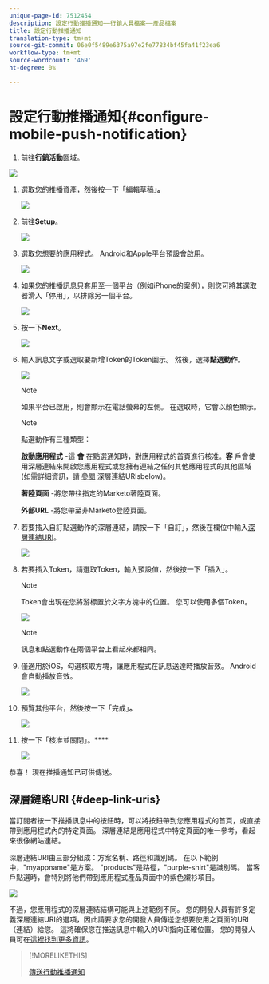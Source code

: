 ```yaml
---
unique-page-id: 7512454
description: 設定行動推播通知——行銷人員檔案——產品檔案
title: 設定行動推播通知
translation-type: tm+mt
source-git-commit: 06e0f5489e6375a97e2fe77834bf45fa41f23ea6
workflow-type: tm+mt
source-wordcount: '469'
ht-degree: 0%

---
```



# 設定行動推播通知{#configure-mobile-push-notification}

1. 前往&#x200B;**行銷活動**&#x200B;區域。

![](assets/2fbf1ab6-2247-40c8-980d-be56b9d94890.png)

1. 選取您的推播資產，然後按一下「編輯草稿&#x200B;**」。**

   ![](assets/image2016-8-23-16-3a49-3a48.png)

1. 前往&#x200B;**Setup**。

   ![](assets/image2016-8-23-16-3a51-3a56.png)

1. 選取您想要的應用程式。 Android和Apple平台預設會啟用。

   ![](assets/image2016-8-23-16-3a53-3a33.png)

1. 如果您的推播訊息只套用至一個平台（例如iPhone的案例），則您可將其選取器滑入「停用」，以排除另一個平台。

   ![](assets/image2016-8-23-16-3a41-3a48.png)

1. 按一下&#x200B;**Next**。

   ![](assets/image2016-8-23-16-3a43-3a28.png)

1. 輸入訊息文字或選取要新增Token的Token圖示。 然後，選擇&#x200B;**點選動作**。

   ![](assets/image2015-9-14-16-3a7-3a43.png)

   >[!NOTE]
   >
   >如果平台已啟用，則會顯示在電話螢幕的左側。 在選取時，它會以顏色顯示。

   >[!NOTE]
   >
   >點選動作有三種類型：
   >
   >**啟動應用程式** -這 **會** 在點選通知時，對應用程式的首頁進行核准。**客** 戶會使用深層連結來開啟您應用程式或您擁有連結之任何其他應用程式的其他區域(如需詳細資訊，請 [參閱](#Deeplink) 深層連結URIsbelow)。
   >
   >**著陸頁面** -將您帶往指定的Marketo著陸頁面。
   >
   >**外部URL** -將您帶至非Marketo登陸頁面。

1. 若要插入自訂點選動作的深層連結，請按一下「自訂」，然後在欄位中輸入[深層連結URI](#Deeplink)。

   ![](assets/image2016-7-28-16-3a19-3a13.png)

1. 若要插入Token，請選取Token，輸入預設值，然後按一下「插入」。

   >[!NOTE]
   >
   >Token會出現在您將游標置於文字方塊中的位置。 您可以使用多個Token。

   ![](assets/image2015-8-10-14-3a48-3a52.png)

   >[!NOTE]
   >
   >訊息和點選動作在兩個平台上看起來都相同。

1. 僅適用於iOS，勾選核取方塊，讓應用程式在訊息送達時播放音效。 Android會自動播放音效。

   ![](assets/ios-tap-and-notification-hand.png)

1. 預覽其他平台，然後按一下「完成」**。**

   ![](assets/image2015-9-14-16-3a12-3a34.png)

1. 按一下「核准並關閉」。****

   ![](assets/323dda12-0543-4558-8562-563eed5fa0e0.png)

恭喜！ 現在推播通知已可供傳送。

## 深層鏈路URI {#deep-link-uris}

當訂閱者按一下推播訊息中的按鈕時，可以將按鈕帶到您應用程式的首頁，或直接帶到應用程式內的特定頁面。 深層連結是應用程式中特定頁面的唯一參考，看起來很像網站連結。

深層連結URI由三部分組成：方案名稱、路徑和識別碼。 在以下範例中，&quot;myappname&quot;是方案。 &quot;products&quot;是路徑，&quot;purple-shirt&quot;是識別碼。 當客戶點選時，會特別將他們帶到應用程式產品頁面中的紫色襯衫項目。

![](assets/image2016-7-29-12-3a49-3a1.png)

不過，您應用程式的深層連結結構可能與上述範例不同。 您的開發人員有許多定義深層連結URI的選項，因此請要求您的開發人員傳送您想要使用之頁面的URI（連結）給您。 這將確保您在推送訊息中輸入的URI指向正確位置。 您的開發人員可在[這裡找到更多資訊](https://developers.marketo.com/mobile/enabling-deep-links-in-your-app/)。

>[!MORELIKETHIS]
>
>[傳送行動推播通知](/help/marketo/product-docs/mobile-marketing/push-notifications/send-a-mobile-push-notification.md)
